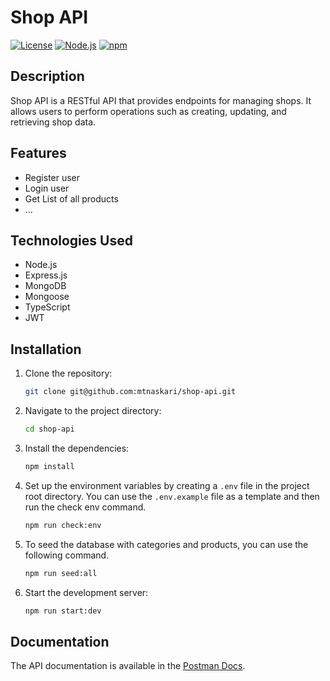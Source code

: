 # Shop API

[![License](https://img.shields.io/badge/license-MIT-blue.svg)](https://opensource.org/licenses/MIT)
[![Node.js](https://img.shields.io/badge/node-%3E%3D%2012.0.0-brightgreen.svg)](https://nodejs.org/)
[![npm](https://img.shields.io/badge/npm-%3E%3D%206.0.0-orange.svg)](https://www.npmjs.com/)

## Description

Shop API is a RESTful API that provides endpoints for managing shops. It allows users to perform operations such as creating, updating, and retrieving shop data.

## Features

- Register user
- Login user
- Get List of all products
- ...

## Technologies Used

- Node.js
- Express.js
- MongoDB
- Mongoose
- TypeScript
- JWT

## Installation

1. Clone the repository:

   ```bash
   git clone git@github.com:mtnaskari/shop-api.git
   ```

2. Navigate to the project directory:

   ```bash
   cd shop-api
   ```

3. Install the dependencies:

   ```bash
   npm install
   ```

4. Set up the environment variables by creating a `.env` file in the project root directory. You can use the `.env.example` file as a template and then run the check env command.

   ```bash
   npm run check:env
   ```

5. To seed the database with categories and products, you can use the following command.

   ```bash
   npm run seed:all
   ```

5. Start the development server:

   ```bash
   npm run start:dev
   ```

## Documentation

The API documentation is available in the [Postman Docs](https://elements.getpostman.com/redirect?entityId=22129578-3916c96e-a848-43f8-8de1-521ef61bec75&entityType=collection).
